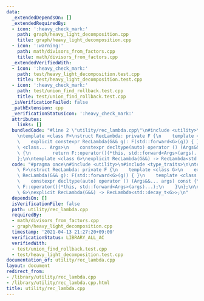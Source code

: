 ```yaml
---
data:
  _extendedDependsOn: []
  _extendedRequiredBy:
  - icon: ':heavy_check_mark:'
    path: graph/heavy_light_decomposition.cpp
    title: graph/heavy_light_decomposition.cpp
  - icon: ':warning:'
    path: math/divisors_from_factors.cpp
    title: math/divisors_from_factors.cpp
  _extendedVerifiedWith:
  - icon: ':heavy_check_mark:'
    path: test/heavy_light_decomposition.test.cpp
    title: test/heavy_light_decomposition.test.cpp
  - icon: ':heavy_check_mark:'
    path: test/union_find_rollback.test.cpp
    title: test/union_find_rollback.test.cpp
  _isVerificationFailed: false
  _pathExtension: cpp
  _verificationStatusIcon: ':heavy_check_mark:'
  attributes:
    links: []
  bundledCode: "#line 2 \"utility/rec_lambda.cpp\"\n#include <utility>\n#include <type_traits>\n\
    \ntemplate <class F>\nstruct RecLambda: private F {\n    template <class G>\n\
    \    explicit constexpr RecLambda(G&& g): F(std::forward<G>(g)) { }\n    template\
    \ <class... Args>\n    constexpr decltype(auto) operator () (Args&&... args) const\
    \ {\n        return F::operator()(*this, std::forward<Args>(args)...);\n    }\n\
    };\n\ntemplate <class G>\nexplicit RecLambda(G&&) -> RecLambda<std::decay_t<G>>;\n"
  code: "#pragma once\n#include <utility>\n#include <type_traits>\n\ntemplate <class\
    \ F>\nstruct RecLambda: private F {\n    template <class G>\n    explicit constexpr\
    \ RecLambda(G&& g): F(std::forward<G>(g)) { }\n    template <class... Args>\n\
    \    constexpr decltype(auto) operator () (Args&&... args) const {\n        return\
    \ F::operator()(*this, std::forward<Args>(args)...);\n    }\n};\n\ntemplate <class\
    \ G>\nexplicit RecLambda(G&&) -> RecLambda<std::decay_t<G>>;\n"
  dependsOn: []
  isVerificationFile: false
  path: utility/rec_lambda.cpp
  requiredBy:
  - math/divisors_from_factors.cpp
  - graph/heavy_light_decomposition.cpp
  timestamp: '2021-04-13 21:27:20+09:00'
  verificationStatus: LIBRARY_ALL_AC
  verifiedWith:
  - test/union_find_rollback.test.cpp
  - test/heavy_light_decomposition.test.cpp
documentation_of: utility/rec_lambda.cpp
layout: document
redirect_from:
- /library/utility/rec_lambda.cpp
- /library/utility/rec_lambda.cpp.html
title: utility/rec_lambda.cpp
---
```

